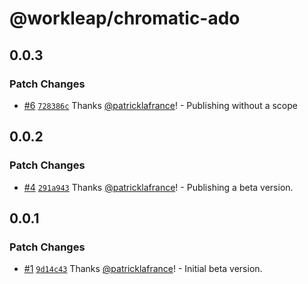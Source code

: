 # @workleap/chromatic-ado

## 0.0.3

### Patch Changes

- [#6](https://github.com/gsoft-inc/wl-chromatic-ado/pull/6) [`728386c`](https://github.com/gsoft-inc/wl-chromatic-ado/commit/728386c13e85ccdf555483153db3b2b12b0478ea) Thanks [@patricklafrance](https://github.com/patricklafrance)! - Publishing without a scope

## 0.0.2

### Patch Changes

- [#4](https://github.com/gsoft-inc/wl-chromatic-ado/pull/4) [`291a943`](https://github.com/gsoft-inc/wl-chromatic-ado/commit/291a943175369787c8b9e7a2ccee598163614b4c) Thanks [@patricklafrance](https://github.com/patricklafrance)! - Publishing a beta version.

## 0.0.1

### Patch Changes

- [#1](https://github.com/gsoft-inc/wl-chromatic-ado/pull/1) [`9d14c43`](https://github.com/gsoft-inc/wl-chromatic-ado/commit/9d14c43390c940f5396e728d6990a4ad221da1aa) Thanks [@patricklafrance](https://github.com/patricklafrance)! - Initial beta version.
